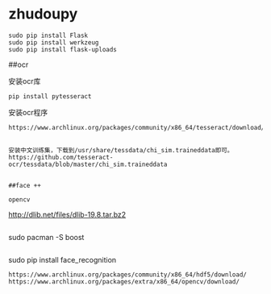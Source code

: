 # zhudoupy


```
sudo pip install Flask
sudo pip install werkzeug
sudo pip install flask-uploads
```


##ocr

安装ocr库
```
pip install pytesseract
```
安装ocr程序

```
https://www.archlinux.org/packages/community/x86_64/tesseract/download/


安装中文训练集，下载到/usr/share/tessdata/chi_sim.traineddata即可。
https://github.com/tesseract-ocr/tessdata/blob/master/chi_sim.traineddata


##face ++

opencv

```
http://dlib.net/files/dlib-19.8.tar.bz2
```

```
sudo pacman -S boost
```

```
sudo pip install face_recognition
```
https://www.archlinux.org/packages/community/x86_64/hdf5/download/
https://www.archlinux.org/packages/extra/x86_64/opencv/download/
